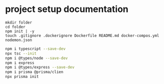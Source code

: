 # project setup documentation

```
mkdir folder
cd folder 
npm init | -y
touch .gitignore .dockerignore Dockerfile README.md docker-compos.yml nodemon.json
```


``` bash
npm i typescript --save-dev
npx tsc --init
npm i @types/node --save-dev
npm i express
npm i @types/express --save-dev
npm i prisma @prisma/clien
npx prisma init
```